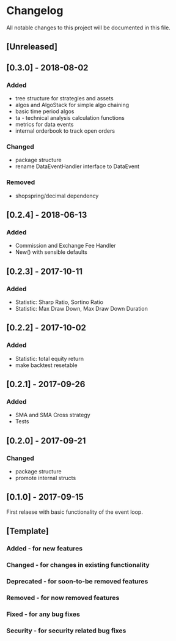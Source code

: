 # Changelog

All notable changes to this project will be documented in this file.

## [Unreleased]

## [0.3.0] - 2018-08-02

### Added

- tree structure for strategies and assets
- algos and AlgoStack for simple algo chaining
- basic time period algos
- ta - technical analysis calculation functions
- metrics for data events
- internal orderbook to track open orders

### Changed

- package structure
- rename DataEventHandler interface to DataEvent

### Removed

- shopspring/decimal dependency

## [0.2.4] - 2018-06-13

### Added

- Commission and Exchange Fee Handler
- New() with sensible defaults

## [0.2.3] - 2017-10-11

### Added

- Statistic: Sharp Ratio, Sortino Ratio
- Statistic: Max Draw Down, Max Draw Down Duration

## [0.2.2] - 2017-10-02

### Added

- Statistic: total equity return
- make backtest resetable

## [0.2.1] - 2017-09-26

### Added

- SMA and SMA Cross strategy
- Tests

## [0.2.0] - 2017-09-21

### Changed

- package structure
- promote internal structs

## [0.1.0] - 2017-09-15

First relaese with basic functionality of the event loop.

## [Template]

### Added - for new features

### Changed - for changes in existing functionality

### Deprecated - for soon-to-be removed features

### Removed - for now removed features

### Fixed - for any bug fixes

### Security - for security related bug fixes
